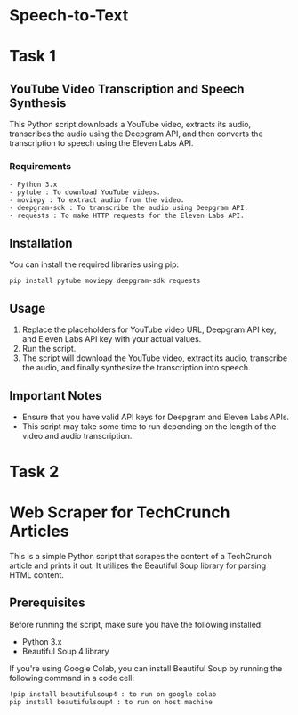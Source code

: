 # Speech-to-Text

# Task 1

## YouTube Video Transcription and Speech Synthesis

This Python script downloads a YouTube video, extracts its audio, transcribes the audio using the Deepgram API, and then converts the transcription to speech using the Eleven Labs API.

### Requirements
```
- Python 3.x
- pytube : To download YouTube videos.
- moviepy : To extract audio from the video.
- deepgram-sdk : To transcribe the audio using Deepgram API.
- requests : To make HTTP requests for the Eleven Labs API.
```

## Installation

You can install the required libraries using pip:
```
pip install pytube moviepy deepgram-sdk requests
```


## Usage

1. Replace the placeholders for YouTube video URL, Deepgram API key, and Eleven Labs API key with your actual values.
2. Run the script.
3. The script will download the YouTube video, extract its audio, transcribe the audio, and finally synthesize the transcription into speech.

## Important Notes

- Ensure that you have valid API keys for Deepgram and Eleven Labs APIs.
- This script may take some time to run depending on the length of the video and audio transcription.


# Task 2

# Web Scraper for TechCrunch Articles

This is a simple Python script that scrapes the content of a TechCrunch article and prints it out. It utilizes the Beautiful Soup library for parsing HTML content.

## Prerequisites

Before running the script, make sure you have the following installed:

- Python 3.x
- Beautiful Soup 4 library

If you're using Google Colab, you can install Beautiful Soup by running the following command in a code cell:
```
!pip install beautifulsoup4 : to run on google colab
pip install beautifulsoup4 : to run on host machine
```
